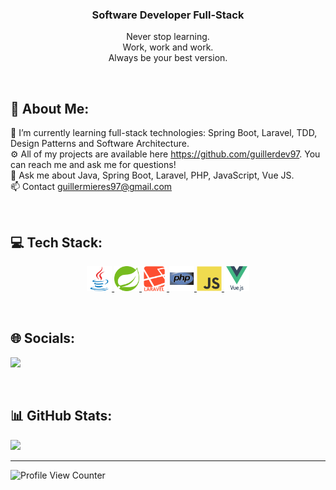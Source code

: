 <h3 align="center">Software Developer Full-Stack</h3>
<p align="center">Never stop learning.<br>Work, work and work.<br>Always be your best version.</p><br/>

## 💫 About Me:
🌱 I’m currently learning full-stack technologies: Spring Boot, Laravel, TDD, Design Patterns and Software Architecture.<br>
⚙️ All of my projects are available here https://github.com/guillerdev97. You can reach me and ask me for questions!<br>
💬 Ask me about Java, Spring Boot, Laravel, PHP, JavaScript, Vue JS.<br>
📫 Contact guillermieres97@gmail.com

<br>

## 💻 Tech Stack:
<p align="center">
 <a href="https://www.java.com/es/" target="_blank"> <img src="https://raw.githubusercontent.com/devicons/devicon/master/icons/java/java-original.svg" alt="java" width="40" height="40"/> </a> 
 <a href="https://spring.io/" target="_blank"> <img src="https://github.com/devicons/devicon/blob/master/icons/spring/spring-original.svg" width="40" height="40"/> </a>
 <a href="https://laravel.com/" target="_blank"> <img src="https://raw.githubusercontent.com/devicons/devicon/master/icons/laravel/laravel-plain-wordmark.svg" alt="laravel" width="40" height="40"/> </a> 
 <a href="https://www.php.net" target="_blank"> <img src="https://raw.githubusercontent.com/devicons/devicon/master/icons/php/php-original.svg" alt="php" width="40" height="40"/> </a> 
<a href="https://developer.mozilla.org/en-US/docs/Web/JavaScript" target="_blank"> <img src="https://raw.githubusercontent.com/devicons/devicon/master/icons/javascript/javascript-original.svg" alt="javascript" width="40" height="40"/> </a> 
<a href="https://vuejs.org/" target="_blank"> <img src="https://raw.githubusercontent.com/devicons/devicon/master/icons/vuejs/vuejs-original-wordmark.svg" alt="vuejs" width="40" height="40"/> </a>
 </p>
 
<br>

## 🌐 Socials:
[<img src="https://img.shields.io/badge/linkedin-%230077B5.svg?&style=for-the-badge&logo=linkedin&logoColor=white" />](https://www.linkedin.com/in/guillermo-garcía-del-río-94b071224/)

<br>

## 📊 GitHub Stats:
<img src = "https://github-readme-stats.vercel.app/api?username=guillerdev97&show_icons=true&count_private=true&theme=merko&hide=issues&line_height=32">

---
![Profile View Counter](https://komarev.com/ghpvc/?username=guillerdev97)
